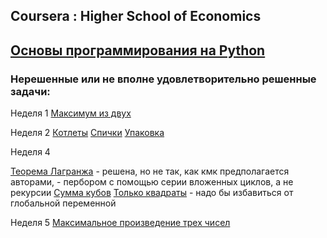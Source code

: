 ## Coursera : Higher School of Economics
## [Основы программирования на Python](https://www.coursera.org/learn/python-osnovy-programmirovaniya/)

### Нерешенные или не вполне удовлетворительно решенные задачи:

Неделя 1
[Максимум из двух](https://www.coursera.org/learn/python-osnovy-programmirovaniya/programming/Dqa4L/maksimum-iz-dvukh)

Неделя 2
[Котлеты](https://www.coursera.org/learn/python-osnovy-programmirovaniya/programming/OGVGo/kotliety)
[Спички](https://www.coursera.org/learn/python-osnovy-programmirovaniya/programming/6qtR9/spichki)
[Упаковка](https://www.coursera.org/learn/python-osnovy-programmirovaniya/programming/t8Dcm/upakovka)

Неделя 4

[Теорема Лагранжа](https://www.coursera.org/learn/python-osnovy-programmirovaniya/programming/J9IRU/tieoriema-laghranzha) - решена, но не так, как кмк предполагается авторами, - пербором с помощью серии вложенных циклов, а не рекурсии
[Сумма кубов](https://www.coursera.org/learn/python-osnovy-programmirovaniya/programming/JGUxj/summa-kubov)
[Только квадраты](https://www.coursera.org/learn/python-osnovy-programmirovaniya/programming/1NUN8/tol-ko-kvadraty) - надо бы избавиться от глобальной переменной

Неделя 5
[Максимальное произведение трех чисел](https://www.coursera.org/learn/python-osnovy-programmirovaniya/programming/HsPIC/naibol-shieie-proizviedieniie-triekh-chisiel)
